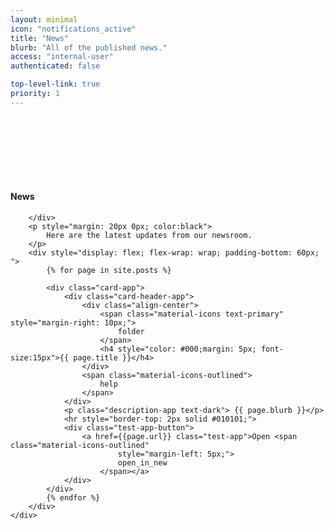 ```yaml
---
layout: minimal
icon: "notifications_active"
title: "News"
blurb: "All of the published news."
access: "internal-user"
authenticated: false

top-level-link: true
priority: 1
---
```


<div class="hero-inner">
	<div class="container" style="padding-top: 100px;">
		<div>
			<h4 class="header-title">News</h4>

		</div>
		<p style="margin: 20px 0px; color:black">
			Here are the latest updates from our newsroom.
		</p>
		<div style="display: flex; flex-wrap: wrap; padding-bottom: 60px; ">
			{% for page in site.posts %}

			<div class="card-app">
				<div class="card-header-app">
					<div class="align-center">
						<span class="material-icons text-primary" style="margin-right: 10px;">
							folder
						</span>
						<h4 style="color: #000;margin: 5px; font-size:15px">{{ page.title }}</h4>
					</div>
					<span class="material-icons-outlined">
						help
					</span>
				</div>
				<p class="description-app text-dark"> {{ page.blurb }}</p>
				<hr style="border-top: 2px solid #010101;">
				<div class="test-app-button">
					<a href={{page.url}} class="test-app">Open <span class="material-icons-outlined"
							style="margin-left: 5px;">
							open_in_new
						</span></a>
				</div>
			</div>
			{% endfor %}
		</div>
	</div>
</div>
<!--/ End Single Slider -->